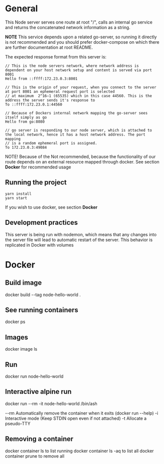 # General

This Node server serves one route at root "/", calls an internal go service and returns
the concatenated network information as a string. 

**NOTE**
This service depends upon a related go-server, so running it directly is not recommended and 
you should prefer docker-compose on which there are further documentation at root README.

The expected response format from this server is:

```
// This is the node servers network, where network address is dependent on your host network setup and content is served via port 8001
Hello from ::ffff:172.23.0.3:8001 

// This is the origin of your request, when you connect to the server at port 8001 an ephemeral request port is selected
// at maximum  2^16–1 (65535) which in this case 44560. This is the address the server sends it's response to
To ::ffff:172.23.0.1:44560 

// Because of Dockers internal network mapping the go-server sees itself simply as go
Hello from go:8080 

// go server is responding to our node server, which is attached to the local network, hence it has a host network address. The port mapping
// is a random ephemeral port is assigned.
To 172.23.0.3:49084   
```

NOTE! Because of the Not recommended, because the functionality of our route depends on an external resource mapped through docker.
See section **Docker** for recommended usage

## Running the project

```
yarn install
yarn start
```

If you wish to use docker, see section **Docker**

## Development practices

This server is being run with nodemon, which means that any changes into the server file
will lead to automatic restart of the server. This behavior is replicated in Docker
with volumes

# Docker

## Build image

docker build --tag node-hello-world .

## See running containers
docker ps

## Images 
docker image ls

## Run
docker run node-hello-world

## Interactive alpine run

docker run --rm -it node-hello-world /bin/ash

--rm Automatically remove the container when it exits (docker run --help)
-i Interactive mode (Keep STDIN open even if not attached)
-t Allocate a pseudo-TTY

## Removing a container

docker container ls to list running
docker container ls -aq to list all
docker container prune to remove all
